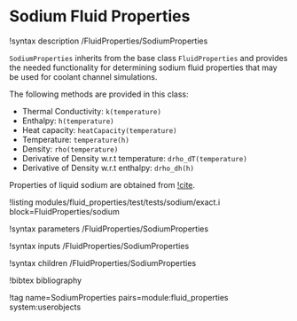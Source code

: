 # Sodium Fluid Properties

!syntax description /FluidProperties/SodiumProperties

`SodiumProperties` inherits from the base class `FluidProperties` and provides the needed functionality for determining sodium
fluid properties that may be used for coolant channel simulations.

The following methods are provided in this class:

- Thermal Conductivity: `k(temperature)`
- Enthalpy: `h(temperature)`
- Heat capacity: `heatCapacity(temperature)`
- Temperature: `temperature(h)`
- Density: `rho(temperature)`
- Derivative of Density w.r.t temperature: `drho_dT(temperature)`
- Derivative of Density w.r.t enthalpy: `drho_dh(h)`

Properties of liquid sodium are obtained from [!cite](Fink:1995bf).

!listing modules/fluid_properties/test/tests/sodium/exact.i block=FluidProperties/sodium

!syntax parameters /FluidProperties/SodiumProperties

!syntax inputs /FluidProperties/SodiumProperties

!syntax children /FluidProperties/SodiumProperties

!bibtex bibliography

!tag name=SodiumProperties pairs=module:fluid_properties system:userobjects
